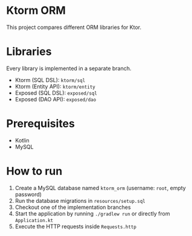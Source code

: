# Ktorm ORM

This project compares different ORM libraries for Ktor.

# Libraries

Every library is implemented in a separate branch.

- Ktorm (SQL DSL): `ktorm/sql`
- Ktorm (Entity API): `ktorm/entity`
- Exposed (SQL DSL): `exposed/sql`
- Exposed (DAO API): `exposed/dao`

# Prerequisites

- Kotlin
- MySQL

# How to run

1. Create a MySQL database named `ktorm_orm` (username: `root`, empty password)
2. Run the database migrations in `resources/setup.sql`
3. Checkout one of the implementation branches
4. Start the application by running `./gradlew run` or directly from `Application.kt`
5. Execute the HTTP requests inside `Requests.http`
